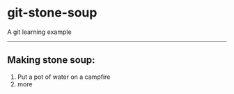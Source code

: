 # git-stone-soup
A git learning example

- - -

## Making stone soup:

1. Put a pot of water on a campfire
2. more
